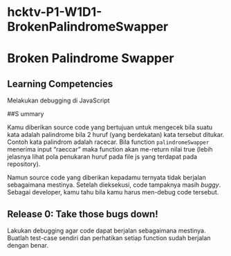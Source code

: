 # hcktv-P1-W1D1-BrokenPalindromeSwapper

# Broken Palindrome Swapper
## Learning Competencies
Melakukan debugging di JavaScript

##S ummary

Kamu diberikan source code yang bertujuan untuk mengecek bila suatu kata adalah palindrome bila 2 huruf (yang berdekatan) kata tersebut ditukar. Contoh kata palindrom adalah racecar. Bila function `palindromeSwapper` menerima input “raeccar” maka function akan me-return nilai true (lebih jelasnya lihat pola penukaran huruf pada file js yang terdapat pada repository).

Namun source code yang diberikan kepadamu ternyata tidak berjalan sebagaimana mestinya. Setelah dieksekusi, code tampaknya masih *buggy*. Sebagai developer, kamu tahu bila kamu harus men-debug code tersebut.

## Release 0: Take those bugs down!

Lakukan debugging agar code dapat berjalan sebagaimana mestinya. Buatlah test-case sendiri dan perhatikan setiap function sudah berjalan dengan benar.

